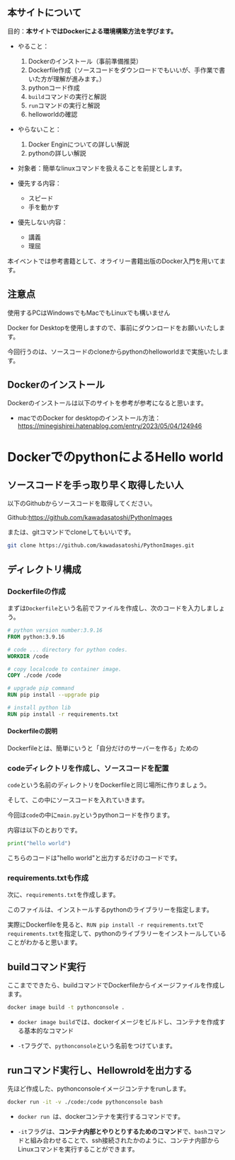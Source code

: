 

## 本サイトについて

目的：**本サイトではDockerによる環境構築方法を学びます。**

- やること：
    1. Dockerのインストール（事前準備推奨）
    2. Dockerfile作成（ソースコードをダウンロードでもいいが、手作業で書いた方が理解が進みます。）
    3. pythonコード作成
    4. `build`コマンドの実行と解説
    5. `run`コマンドの実行と解説
    6. helloworldの確認

- やらないこと：
    1. Docker Enginについての詳しい解説
    2. pythonの詳しい解説

- 対象者：簡単なlinuxコマンドを扱えることを前提とします。

- 優先する内容：
    - スピード
    - 手を動かす
- 優先しない内容：
    - 講義
    - 理屈

本イベントでは参考書籍として、オライリー書籍出版のDocker入門を用いてます。


## 注意点

使用するPCはWindowsでもMacでもLinuxでも構いません

Docker for Desktopを使用しますので、事前にダウンロードをお願いいたします。

今回行うのは、ソースコードのcloneからpythonのhelloworldまで実施いたします。



## Dockerのインストール

Dockerのインストールは以下のサイトを参考が参考になると思います。

- macでのDocker for desktopのインストール方法：https://minegishirei.hatenablog.com/entry/2023/05/04/124946



# DockerでのpythonによるHello world

## ソースコードを手っ取り早く取得したい人

以下のGithubからソースコードを取得してください。

Github:https://github.com/kawadasatoshi/PythonImages

または、gitコマンドでcloneしてもいいです。

```sh
git clone https://github.com/kawadasatoshi/PythonImages.git
```

## ディレクトリ構成




### Dockerfileの作成

まずは`Dockerfile`という名前でファイルを作成し、次のコードを入力しましょう。

```Dockerfile
# python version number:3.9.16
FROM python:3.9.16

# code ... directory for python codes.
WORKDIR /code

# copy localcode to container image.
COPY ./code /code

# upgrade pip command
RUN pip install --upgrade pip 

# install python lib 
RUN pip install -r requirements.txt
```

#### Dockerfileの説明

Dockerfileとは、簡単にいうと「自分だけのサーバーを作る」ための



### codeディレクトリを作成し、ソースコードを配置

`code`という名前のディレクトリをDockerfileと同じ場所に作りましょう。

そして、この中にソースコードを入れていきます。

今回は`code`の中に`main.py`というpythonコードを作ります。

内容は以下のとおりです。

```python
print("hello world")
```

こちらのコードは"hello world"と出力するだけのコードです。


### requirements.txtも作成

次に、`requirements.txt`を作成します。

このファイルは、インストールするpythonのライブラリーを指定します。

実際にDockerfileを見ると、`RUN pip install -r requirements.txt`で`requirements.txt`を指定して、pythonのライブラリーをインストールしていることがわかると思います。



## buildコマンド実行

ここまでできたら、buildコマンドでDockerfileからイメージファイルを作成します。

```sh
docker image build -t pythonconsole .
```

- `docker image build`では、dockerイメージをビルドし、コンテナを作成する基本的なコマンド

- `-t`フラグで、`pythonconsole`という名前をつけています。



## runコマンド実行し、Hellowroldを出力する

先ほど作成した、pythonconsoleイメージコンテナをrunします。

```sh
docker run -it -v ./code:/code pythonconsole bash
```

- `docker run `は、dockerコンテナを実行するコマンドです。

- `-it`フラグは、**コンテナ内部とやりとりするためのコマンド**で、`bash`コマンドと組み合わせることで、ssh接続されたかのように、コンテナ内部からLinuxコマンドを実行することができます。








